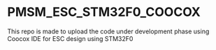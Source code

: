 # PMSM_ESC_STM32F0_COOCOX
This repo is made to upload the code under development phase using Coocox IDE for ESC design using STM32F0
